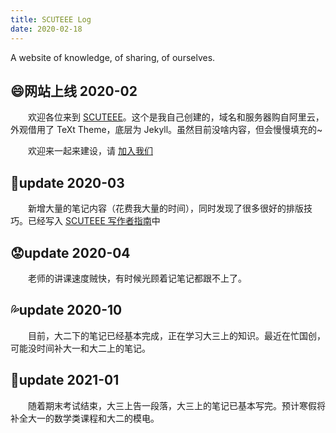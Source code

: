 ```yaml
---
title: SCUTEEE Log
date: 2020-02-18
---
```




A website of knowledge, of sharing, of ourselves.

<!--more-->



## 😄网站上线 2020-02

&emsp;&emsp;欢迎各位来到 [SCUTEEE](https://scuteee.com)。这个是我自己创建的，域名和服务器购自阿里云，外观借用了 TeXt Theme，底层为 Jekyll。虽然目前没啥内容，但会慢慢填充的~

&emsp;&emsp;欢迎来一起来建设，请 <a href="mailto:todd310378072@outlook.com?subject=申请加入SCUTEEE&body=姓名%0d%0a学号%0d%0a专业班级%0d%0a自我简介"> 加入我们</a>

## 🤡update 2020-03

&emsp;&emsp;新增大量的笔记内容（花费我大量的时间），同时发现了很多很好的排版技巧。已经写入 [SCUTEEE 写作者指南](https://scuteee.com/2020/03/29/writer-guide.html)中

## 😟update 2020-04

&emsp;&emsp;老师的讲课速度贼快，有时候光顾着记笔记都跟不上了。

## 💦update 2020-10

&emsp;&emsp;目前，大二下的笔记已经基本完成，正在学习大三上的知识。最近在忙国创，可能没时间补大一和大二上的笔记。

## 💯update 2021-01

&emsp;&emsp;随着期末考试结束，大三上告一段落，大三上的笔记已基本写完。预计寒假将补全大一的数学类课程和大二的模电。